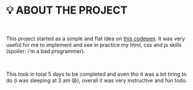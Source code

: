 # :bulb: ABOUT THE PROJECT

<br />

This project started as a simple and flat idea on <a href="'https://codepen.io/amateratsoo/pen/mdXQwaE'">this codepen</a>. It was very useful for me to implement and see in practice my html, css and js skills (spoiler: i'm a bad programmer).

<br />

This took in total 5 days to be completed and even tho it was a bit tiring to do (i was sleeping at 3 am 😪), overall it was very instructive and fun todo.
